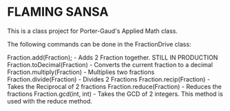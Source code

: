 FLAMING SANSA
=============

This is a class project for Porter-Gaud's Applied Math class.

The following commands can be done in the FractionDrive class:

Fraction.add(Fraction); - 
  Adds 2 Fraction together. STILL IN PRODUCTION
Fraction.toDecimal(Fraction) - 
  Converts the current fraction to a decimal
Fraction.multiply(Fraction) - 
  Multiplies two fractions
Fraction.divide(Fraction) - 
  Divides 2 Fractions
Fraction.recip(Fraction) - 
  Takes the Reciprocal of 2 fractions
Fraction.reduce(Fraction) - 
  Reduces the fractions
Fraction.gcd(int, int) - 
  Takes the GCD of 2 integers. This method is used with the reduce method.
